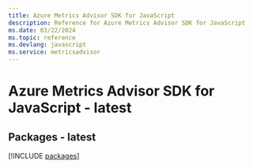 ```yaml
---
title: Azure Metrics Advisor SDK for JavaScript
description: Reference for Azure Metrics Advisor SDK for JavaScript
ms.date: 03/22/2024
ms.topic: reference
ms.devlang: javascript
ms.service: metricsadvisor
---
```

# Azure Metrics Advisor SDK for JavaScript - latest
## Packages - latest
[!INCLUDE [packages](metrics-advisor-index.md)]